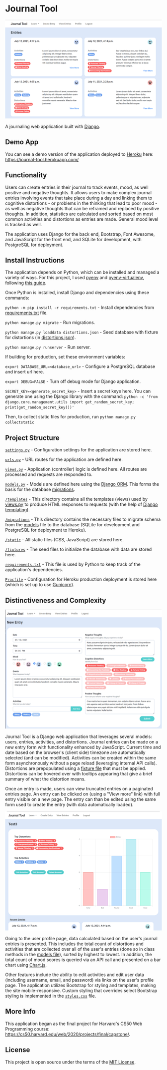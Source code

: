 # Journal Tool
![screenshot1](/readme/journal-tool_readme_01.png)

A journaling web application built with [Django](https://www.djangoproject.com/).

## Demo App
You can see a demo version of the application deployed to [Heroku](https://www.heroku.com/) here: https://journal-tool.herokuapp.com/

## Functionality
Users can create entries in their journal to track events, mood, as well positive and negative thoughts. It allows users to make complex journal entries involving events that take place during a day and linking them to cognitive distortions - or problems in the thinking that lead to poor mood - as well as negative thoughts that can be reframed and replaced by positive thoughts. In addition, statistics are calculated and sorted based on most common activities and distortions as entries are made. General mood level is tracked as well.

The application uses Django for the back end, Bootstrap, Font Awesome, and JavaScript for the front end, and SQLite for development, with PostgreSQL for deployment.

## Install Instructions
The application depends on Python, which can be installed and managed a variety of ways. For this project, I used [pyenv](https://github.com/pyenv/pyenv) and [pyenv-virtualenv](https://github.com/pyenv/pyenv-virtualenv), following [this guide](https://realpython.com/intro-to-pyenv/).

Once Python is installed, install Django and dependencies using these commands:

`python -m pip install -r requirements.txt` - Install dependencies from [requirements.txt](/requirements.txt) file.

`python manage.py migrate` - Run migrations.

`python manage.py loaddata distortions.json` - Seed database with fixture for distortions (in [distortions.json](/journal/fixtures/distortions.json)).

`python manage.py runserver` - Run server.

If building for production, set these environment variables:

`export DATABASE_URL=<database_url>` - Configure a PostgreSQL database and insert url here.

`export DEBUG=FALSE` - Turn off debug mode for Django application.

`SECRET_KEY=<generate_secret_key>` - Insert a secret keye here. You can generate one using the Django library with the command: `python -c 'from django.core.management.utils import get_random_secret_key; print(get_random_secret_key())'`

Then, to collect static files for production, run `python manage.py collectstatic`

## Project Structure
[`settings.py`](journaltool/settings.py) - Configuration settings for the application are stored here.

[`urls.py`](/journal/urls.py) - URL routes for the application are defined here.

[`views.py`](/journal/app.py) - Application (controller) logic is defined here. All routes are processed and requests are responded to.

[`models.py`](/journal/models.py) - Models are defined here using the [Django ORM](https://docs.djangoproject.com/en/3.2/topics/db/models/). This forms the basis for the database [migrations](/journal/migrations).

[`/templates`](/journal/templates/journal) - This directory contains all the templates (views) used by [views.py](/journal/views.py) to produce HTML responses to requests (with the help of [Django templating](https://docs.djangoproject.com/en/3.2/topics/templates/)).

[`/migrations`](/journal/migrations) - This directory contains the necessary files to migrate schema from the [models](/journal/models.py) file to the database (SQLite for development and PostgreSQL for deployment to Heroku).

[`/static`](/journal/static/journal) - All static files (CSS, JavaScript) are stored here.

[`/fixtures`](/journal/fixtures) - The seed files to initialize the database with data are stored here.

[`requirements.txt`](/requirements.txt) - This file is used by Python to keep track of the application's dependencies.

[`Procfile`](/Procfile) - Configuration for Heroku production deployment is stored here (which is set up to use [Gunicorn](https://gunicorn.org/)).

## Distinctiveness and Complexity
![screenshot2](/readme/journal-tool_readme_02.png)

Journal Tool is a Django web application that leverages several models: users, entries, activities, and distortions. Journal entries can be made on a new entry form with functionality enhanced by JavaScript. Current time and date based on the browser's (client side) timezone are automatically selected (and can be modified). Activities can be created within the same form asynchronously without a page reload (leveraging internal API calls). Distortions are prepopulated using a [fixture file](/journal/fixtures/distortions.json) that must be applied. Distortions can be hovered over with tooltips appearing that give a brief summary of what the distortion means.

Once an entry is made, users can view truncated entries on a paginated entries page. An entry can be clicked on (using a "View more" link) with full entry visible on a new page. The entry can than be edited using the same form used to create the entry (with data automatically loaded).

![screenshot3](/readme/journal-tool_readme_03.png)

Going to the user profile page, data calculated based on the user's journal entries is presented. This includes the total count of distortions and activities that are collected over all of the user's entries (done so in class methods in the [models file](/journal/models.py)), sorted by highest to lowest. In addition, the total count of mood scores is queried via an API call and presented on a bar chart using [Chart.js](https://www.chartjs.org/).

Other features include the ability to edit activities and edit user data (including username, email, and password) via links on the user's profile page. The application utilizes Bootstrap for styling and templates, making the site mobile-responsive. Custom styling that overrides select Bootstrap styling is implemented in the [`styles.css`](journal/static/journal/styles.css) file.

## More Info
This application began as the final project for Harvard's CS50 Web Programming course:
https://cs50.harvard.edu/web/2020/projects/final/capstone/.

## License
This project is open source under the terms of the [MIT License](http://opensource.org/licenses/MIT).